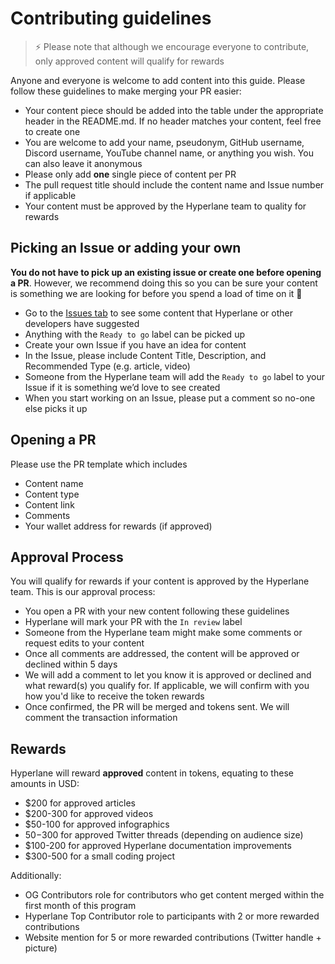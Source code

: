 # Contributing guidelines
> ⚡ Please note that although we encourage everyone to contribute, only approved content will qualify for rewards

Anyone and everyone is welcome to add content into this guide. Please follow these guidelines to make merging your PR easier:

- Your content piece should be added into the table under the appropriate header in the README.md. If no header matches your content, feel free to create one
- You are welcome to add your name, pseudonym, GitHub username, Discord username, YouTube channel name, or anything you wish. You can also leave it anonymous
- Please only add **one** single piece of content per PR
- The pull request title should include the content name and Issue number if applicable
- Your content must be approved by the Hyperlane team to quality for rewards

## Picking an Issue or adding your own

**You do not have to pick up an existing issue or create one before opening a PR**. However, we recommend doing this so you can be sure your content is something we are looking for before you spend a load of time on it 🙂

- Go to the [Issues tab](https://github.com/hyperlane-xyz/hyperlane-content/issues) to see some content that Hyperlane or other developers have suggested
- Anything with the `Ready to go` label can be picked up
- Create your own Issue if you have an idea for content
- In the Issue, please include Content Title, Description, and Recommended Type (e.g. article, video)
- Someone from the Hyperlane team will add the `Ready to go` label to your Issue if it is something we’d love to see created
- When you start working on an Issue, please put a comment so no-one else picks it up

## Opening a PR

Please use the PR template which includes
- Content name
- Content type
- Content link
- Comments
- Your wallet address for rewards (if approved)

## Approval Process
You will qualify for rewards if your content is approved by the Hyperlane team. This is our approval process:
- You open a PR with your new content following these guidelines
- Hyperlane will mark your PR with the `In review` label
- Someone from the Hyperlane team might make some comments or request edits to your content
- Once all comments are addressed, the content will be approved or declined within 5 days
- We will add a comment to let you know it is approved or declined and what reward(s) you qualify for. If applicable, we will confirm with you how you'd like to receive the token rewards
- Once confirmed, the PR will be merged and tokens sent. We will comment the transaction information

## Rewards
Hyperlane will reward **approved** content in tokens, equating to these amounts in USD:

- $200 for approved articles
- $200-300 for approved videos 
- $50-100 for approved infographics
- $50-$300 for approved Twitter threads (depending on audience size)
- $100-200 for approved Hyperlane documentation improvements
- $300-500 for a small coding project 

Additionally: 
- OG Contributors role for contributors who get content merged within the first month of this program
- Hyperlane Top Contributor role to participants with 2 or more rewarded contributions
- Website mention for 5 or more rewarded contributions (Twitter handle + picture)
